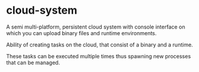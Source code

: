 # cloud-system

A semi multi-platform, persistent cloud system with console interface on which
you can upload binary files and runtime environments.

Ability of creating tasks on the cloud, that consist of a binary and a runtime. 

These tasks can be executed multiple times thus spawning new processes that can be managed. 
